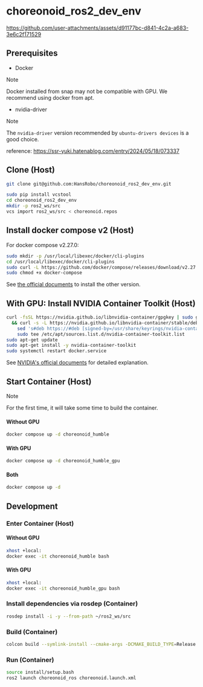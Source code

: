 # choreonoid_ros2_dev_env



https://github.com/user-attachments/assets/d91177bc-d841-4c2a-a683-3e6c2f171529



## Prerequisites

- Docker

> [!NOTE]
> Docker installed from snap may not be compatible with GPU.
> We recommend using docker from apt.

- nvidia-driver

> [!NOTE]
> The `nvidia-driver` version recommended by `ubuntu-drivers devices` is a good choice.

reference: https://ssr-yuki.hatenablog.com/entry/2024/05/18/073337

## Clone (Host)

```bash
git clone git@github.com:HansRobo/choreonoid_ros2_dev_env.git
```

```bash
sudo pip install vcstool
cd choreonoid_ros2_dev_env
mkdir -p ros2_ws/src
vcs import ros2_ws/src < choreonoid.repos
```

## Install docker compose v2 (Host)

For docker compose v2.27.0:

```bash
sudo mkdir -p /usr/local/libexec/docker/cli-plugins
cd /usr/local/libexec/docker/cli-plugins
sudo curl -L https://github.com/docker/compose/releases/download/v2.27.0/docker-compose-linux-x86_64 -o docker-compose
sudo chmod +x docker-compose
```

See [the official documents](https://docs.docker.com/compose/install/linux/) to install the other version.

## With GPU: Install NVIDIA Container Toolkit (Host)

```bash
curl -fsSL https://nvidia.github.io/libnvidia-container/gpgkey | sudo gpg --dearmor -o /usr/share/keyrings/nvidia-container-toolkit-keyring.gpg \
  && curl -s -L https://nvidia.github.io/libnvidia-container/stable/deb/nvidia-container-toolkit.list | \
    sed 's#deb https://#deb [signed-by=/usr/share/keyrings/nvidia-container-toolkit-keyring.gpg] https://#g' | \
    sudo tee /etc/apt/sources.list.d/nvidia-container-toolkit.list
sudo apt-get update
sudo apt-get install -y nvidia-container-toolkit
sudo systemctl restart docker.service
```

See [NVIDIA's official documents](https://docs.nvidia.com/datacenter/cloud-native/container-toolkit/latest/install-guide.html) for detailed explanation.

## Start Container (Host)

> [!NOTE]
> For the first time, it will take some time to build the container.

#### Without GPU

```bash
docker compose up -d choreonoid_humble
```

#### With GPU

```bash
docker compose up -d choreonoid_humble_gpu
```

#### Both

```bash
docker compose up -d
```

## Development

### Enter Container (Host)

#### Without GPU

```bash
xhost +local:
docker exec -it choreonoid_humble bash
```

#### With GPU

```bash
xhost +local:
docker exec -it choreonoid_humble_gpu bash
```

### Install dependencies via rosdep (Container)

```bash
rosdep install -i -y --from-path ~/ros2_ws/src
```

### Build (Container)

```bash
colcon build --symlink-install --cmake-args -DCMAKE_BUILD_TYPE=Release
```

### Run (Container)

```bash
source install/setup.bash
ros2 launch choreonoid_ros choreonoid.launch.xml
```
